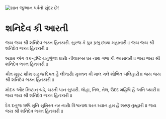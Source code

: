 ![સાન જુઆન પર્વતો સુંદર છે!](lib/assets/images/artis/img.png "સાન જુઆન પર્વતો")

# શનિદેવ કી આરતી

જય જય શ્રી શનિદેવ ભક્ત હિતકારી.
સુરજ કે પુત્ર પ્રભુ છાયા મહાતારી ॥
જય જય શ્રી શનિદેવ ભક્ત હિતકારી ॥

શ્યામ અંગ વક્ર-દ્રષ્ટિ ચતુર્ભુજા ધારી।
નીલામ્બર ધર નાથ ગજ કી આસાવરી ॥
જય જય શ્રી શનિદેવ ભક્ત હિતકારી ॥

ક્રીત મુકુટ શીશ સહજ દિપત હૈ લીલારી।
મુક્તન કી માલ ગલે શોભિત બલિહારી ॥
જય જય શ્રી શનિદેવ ભક્ત હિતકારી ॥

મોદક ઔર મિષ્ટાન ચડે, ચડતી પાન સુપારી.
લોહા, તિલ, તેલ, ઉદદ મહિષિ હૈ અતિ પ્યારી ॥
જય જય શ્રી શનિદેવ ભક્ત હિતકારી ॥

દેવ દનુજ ઋષિ મુનિ સુમિરત નર નારી।
વિશ્વનાથ ધરત ધ્યાન હમ હૈ શરણ તુમ્હારી ॥
જય જય શ્રી શનિદેવ ભક્ત હિતકારી ॥